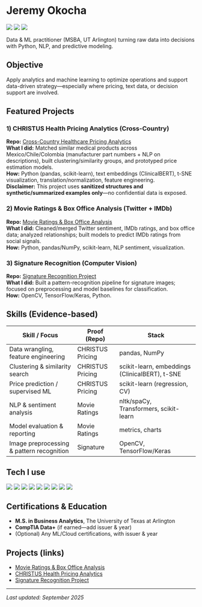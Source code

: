 # Jeremy Okocha
<a href="https://www.linkedin.com/in/jeremyokocha/"><img src="https://img.shields.io/badge/LinkedIn-0072b1?style=for-the-badge&logo=linkedin&logoColor=white" /></a>
<a href="mailto:jeremyokocha.business@gmail.com"><img src="https://img.shields.io/badge/Email-EB4335?style=for-the-badge&logo=gmail&logoColor=white" /></a>
<a href="https://github.com/greaterggw"><img src="https://img.shields.io/badge/GitHub-000000?style=for-the-badge&logo=github&logoColor=white" /></a>

Data & ML practitioner (MSBA, UT Arlington) turning raw data into decisions with Python, NLP, and predictive modeling.

## Objective
Apply analytics and machine learning to optimize operations and support data-driven strategy—especially where pricing, text data, or decision support are involved.

## Featured Projects
### 1) CHRISTUS Health Pricing Analytics (Cross-Country)
**Repo:** [Cross-Country Healthcare Pricing Analytics](https://github.com/greaterggw/Cross-Country-Healthcare-Pricing-Analytics-CHRISTUS-Health)  
**What I did:** Matched similar medical products across Mexico/Chile/Colombia (manufacturer part numbers + NLP on descriptions), built clustering/similarity groups, and prototyped price estimation models.  
**How:** Python (pandas, scikit-learn), text embeddings (ClinicalBERT), t-SNE visualization, translation/normalization, feature engineering.  
**Disclaimer:** This project uses **sanitized structures and synthetic/summarized examples only**—no confidential data is exposed.

### 2) Movie Ratings & Box Office Analysis (Twitter + IMDb)
**Repo:** [Movie Ratings & Box Office Analysis](https://github.com/greaterggw/Movie-Ratings-Box-Office-Analysis)  
**What I did:** Cleaned/merged Twitter sentiment, IMDb ratings, and box office data; analyzed relationships; built models to predict IMDb ratings from social signals.  
**How:** Python, pandas/NumPy, scikit-learn, NLP sentiment, visualization.

### 3) Signature Recognition (Computer Vision)
**Repo:** [Signature Recognition Project](https://github.com/greaterggw/Signature-Recognition-Project)  
**What I did:** Built a pattern-recognition pipeline for signature images; focused on preprocessing and model baselines for classification.  
**How:** OpenCV, TensorFlow/Keras, Python.

## Skills (Evidence-based)
| Skill / Focus                                   | Proof (Repo) | Stack |
|---|---|---|
| Data wrangling, feature engineering             | CHRISTUS Pricing | pandas, NumPy |
| Clustering & similarity search                  | CHRISTUS Pricing | scikit-learn, embeddings (ClinicalBERT), t-SNE |
| Price prediction / supervised ML                | CHRISTUS Pricing | scikit-learn (regression, CV) |
| NLP & sentiment analysis                        | Movie Ratings    | nltk/spaCy, Transformers, scikit-learn |
| Model evaluation & reporting                    | Movie Ratings    | metrics, charts |
| Image preprocessing & pattern recognition       | Signature        | OpenCV, TensorFlow/Keras |

## Tech I use
<div>
  <img src="https://img.shields.io/badge/Python-3776AB?style=for-the-badge&logo=python&logoColor=white" />
  <img src="https://img.shields.io/badge/pandas-150458?style=for-the-badge&logo=pandas&logoColor=white" />
  <img src="https://img.shields.io/badge/NumPy-013243?style=for-the-badge&logo=numpy&logoColor=white" />
  <img src="https://img.shields.io/badge/scikit--learn-F7931E?style=for-the-badge&logo=scikitlearn&logoColor=white" />
  <img src="https://img.shields.io/badge/spaCy-09A3D5?style=for-the-badge&logo=spacy&logoColor=white" />
  <img src="https://img.shields.io/badge/Transformers-FFD21E?style=for-the-badge&logo=huggingface&logoColor=black" />
  <img src="https://img.shields.io/badge/OpenCV-5C3A2F?style=for-the-badge&logo=opencv&logoColor=white" />
  <img src="https://img.shields.io/badge/TensorFlow-FF6F00?style=for-the-badge&logo=tensorflow&logoColor=white" />
  <img src="https://img.shields.io/badge/Matplotlib-003366?style=for-the-badge&logo=python&logoColor=white" />
</div>

## Certifications & Education
- **M.S. in Business Analytics**, The University of Texas at Arlington  
- **CompTIA Data+** (if earned—add issuer & year)  
- (Optional) Any ML/Cloud certifications, with issuer & year

## Projects (links)
- [Movie Ratings & Box Office Analysis](https://github.com/greaterggw/Movie-Ratings-Box-Office-Analysis)
- [CHRISTUS Health Pricing Analytics](https://github.com/greaterggw/Cross-Country-Healthcare-Pricing-Analytics-CHRISTUS-Health)
- [Signature Recognition Project](https://github.com/greaterggw/Signature-Recognition-Project)

---
*Last updated: September 2025*

